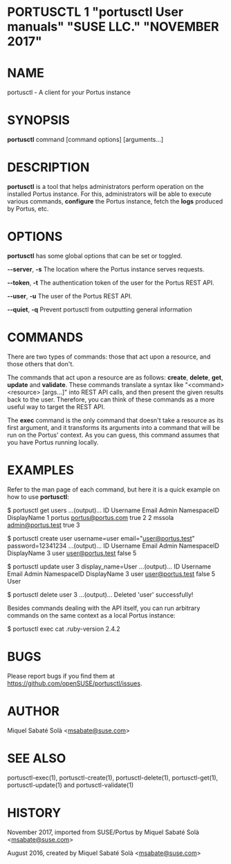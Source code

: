 PORTUSCTL 1 "portusctl User manuals" "SUSE LLC." "NOVEMBER 2017"
================================================================

# NAME
portusctl \- A client for your Portus instance

# SYNOPSIS

**portusctl** command [command options] [arguments...]

# DESCRIPTION
**portusctl** is a tool that helps administrators perform operation on the
installed Portus instance. For this, administrators will be able to execute
various commands, **configure** the Portus instance, fetch the **logs** produced
by Portus, etc.

# OPTIONS
**portusctl** has some global options that can be set or toggled.

**--server**, **-s**
  The location where the Portus instance serves requests.

**--token**, **-t**
  The authentication token of the user for the Portus REST API.

**--user**, **-u**
  The user of the Portus REST API.

**--quiet**, **-q**
  Prevent portusctl from outputting general information

# COMMANDS
There are two types of commands: those that act upon a resource, and those
others that don't.

The commands that act upon a resource are as follows: **create**, **delete**,
**get**, **update** and **validate**. These commands translate a syntax like
"\<command\> \<resource\> [args...]" into REST API calls, and then present the
given results back to the user. Therefore, you can think of these commands as a
more useful way to target the REST API.

The **exec** command is the only command that doesn't take a resource as its
first argument, and it transforms its arguments into a command that will be run
on the Portus' context. As you can guess, this command assumes that you have
Portus running locally.

# EXAMPLES
Refer to the man page of each command, but here it is a quick example on how to
use **portusctl**:

  $ portusctl get users
  ...(output)...
  ID    Username    Email                Admin    NamespaceID    DisplayName
  1     portus      portus@portus.com    true     2
  2     mssola      admin@portus.test    true     3

  $ portusctl create user username=user email="user@portus.test" password=12341234
  ...(output)...
  ID    Username    Email               Admin    NamespaceID    DisplayName
  3     user        user@portus.test    false    5

  $ portusctl update user 3 display_name=User
  ...(output)...
  ID    Username    Email               Admin    NamespaceID    DisplayName
  3     user        user@portus.test    false    5              User

  $ portusctl delete user 3
  ...(output)...
  Deleted 'user' successfully!

Besides commands dealing with the API itself, you can run arbitrary commands on
the same context as a local Portus instance:

  $ portusctl exec cat .ruby-version
  2.4.2

# BUGS

Please report bugs if you find them at https://github.com/openSUSE/portusctl/issues.

# AUTHOR

Miquel Sabaté Solà \<msabate@suse.com\>

# SEE ALSO

portusctl-exec(1), portusctl-create(1), portusctl-delete(1), portusctl-get(1),
portusctl-update(1) and portusctl-validate(1)

# HISTORY
November 2017, imported from SUSE/Portus by Miquel Sabaté Solà \<msabate@suse.com\>

August 2016, created by Miquel Sabaté Solà \<msabate@suse.com\>
